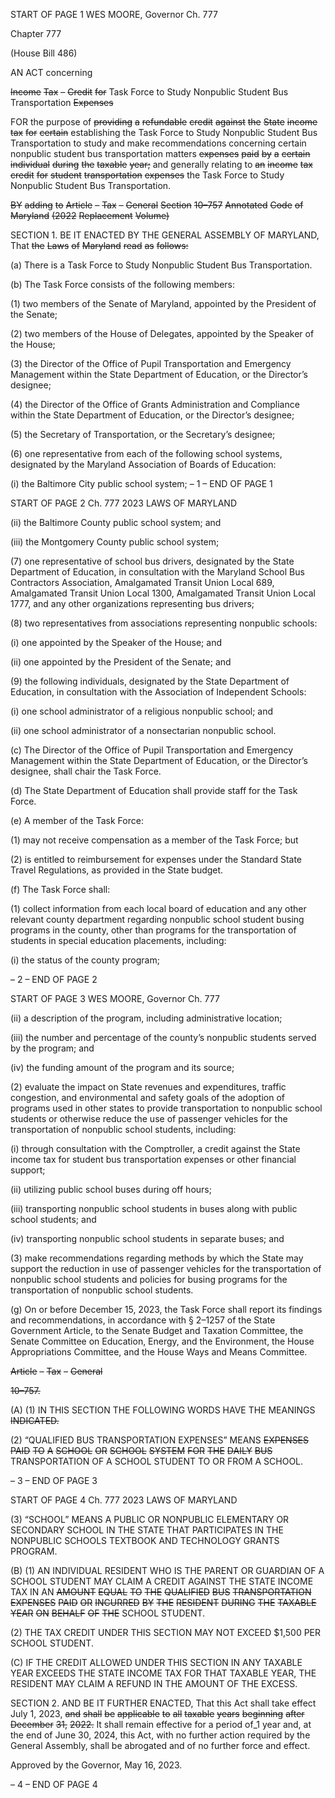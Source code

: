 START OF PAGE 1
WES MOORE, Governor Ch. 777

Chapter 777

(House Bill 486)

AN ACT concerning

~~Income~~ ~~Tax~~ ~~–~~ ~~Credit~~ ~~for~~ Task Force to Study Nonpublic Student Bus
Transportation ~~Expenses~~

FOR the purpose of ~~providing~~ ~~a~~ ~~refundable~~ ~~credit~~ ~~against~~ ~~the~~ ~~State~~ ~~income~~ ~~tax~~ ~~for~~ ~~certain~~
establishing the Task Force to Study Nonpublic Student Bus Transportation to study
and make recommendations concerning certain nonpublic student bus
transportation matters ~~expenses~~ ~~paid~~ ~~by~~ ~~a~~ ~~certain~~ ~~individual~~ ~~during~~ ~~the~~ ~~taxable~~
~~year;~~ and generally relating to ~~an~~ ~~income~~ ~~tax~~ ~~credit~~ ~~for~~ ~~student~~ ~~transportation~~
~~expenses~~ the Task Force to Study Nonpublic Student Bus Transportation.

~~BY~~ ~~adding~~ ~~to~~
~~Article~~ ~~–~~ ~~Tax~~ ~~–~~ ~~General~~
~~Section~~ ~~10–757~~
~~Annotated~~ ~~Code~~ ~~of~~ ~~Maryland~~
~~(2022~~ ~~Replacement~~ ~~Volume)~~

SECTION 1. BE IT ENACTED BY THE GENERAL ASSEMBLY OF MARYLAND,
That ~~the~~ ~~Laws~~ ~~of~~ ~~Maryland~~ ~~read~~ ~~as~~ ~~follows:~~

(a) There is a Task Force to Study Nonpublic Student Bus Transportation.

(b) The Task Force consists of the following members:

(1) two members of the Senate of Maryland, appointed by the President of
the Senate;

(2) two members of the House of Delegates, appointed by the Speaker of
the House;

(3) the Director of the Office of Pupil Transportation and Emergency
Management within the State Department of Education, or the Director’s designee;

(4) the Director of the Office of Grants Administration and Compliance
within the State Department of Education, or the Director’s designee;

(5) the Secretary of Transportation, or the Secretary’s designee;

(6) one representative from each of the following school systems,
designated by the Maryland Association of Boards of Education:

(i) the Baltimore City public school system;
– 1 –
END OF PAGE 1

START OF PAGE 2
Ch. 777 2023 LAWS OF MARYLAND

(ii) the Baltimore County public school system; and

(iii) the Montgomery County public school system;

(7) one representative of school bus drivers, designated by the State
Department of Education, in consultation with the Maryland School Bus Contractors
Association, Amalgamated Transit Union Local 689, Amalgamated Transit Union Local
1300, Amalgamated Transit Union Local 1777, and any other organizations representing
bus drivers;

(8) two representatives from associations representing nonpublic schools:

(i) one appointed by the Speaker of the House; and

(ii) one appointed by the President of the Senate; and

(9) the following individuals, designated by the State Department of
Education, in consultation with the Association of Independent Schools:

(i) one school administrator of a religious nonpublic school; and

(ii) one school administrator of a nonsectarian nonpublic school.

(c) The Director of the Office of Pupil Transportation and Emergency
Management within the State Department of Education, or the Director’s designee, shall
chair the Task Force.

(d) The State Department of Education shall provide staff for the Task Force.

(e) A member of the Task Force:

(1) may not receive compensation as a member of the Task Force; but

(2) is entitled to reimbursement for expenses under the Standard State
Travel Regulations, as provided in the State budget.

(f) The Task Force shall:

(1) collect information from each local board of education and any other
relevant county department regarding nonpublic school student busing programs in the
county, other than programs for the transportation of students in special education
placements, including:

(i) the status of the county program;

– 2 –
END OF PAGE 2

START OF PAGE 3
WES MOORE, Governor Ch. 777

(ii) a description of the program, including administrative location;

(iii) the number and percentage of the county’s nonpublic students
served by the program; and

(iv) the funding amount of the program and its source;

(2) evaluate the impact on State revenues and expenditures, traffic
congestion, and environmental and safety goals of the adoption of programs used in other
states to provide transportation to nonpublic school students or otherwise reduce the use
of passenger vehicles for the transportation of nonpublic school students, including:

(i) through consultation with the Comptroller, a credit against the
State income tax for student bus transportation expenses or other financial support;

(ii) utilizing public school buses during off hours;

(iii) transporting nonpublic school students in buses along with
public school students; and

(iv) transporting nonpublic school students in separate buses; and

(3) make recommendations regarding methods by which the State may
support the reduction in use of passenger vehicles for the transportation of nonpublic school
students and policies for busing programs for the transportation of nonpublic school
students.

(g) On or before December 15, 2023, the Task Force shall report its findings and
recommendations, in accordance with § 2–1257 of the State Government Article, to the
Senate Budget and Taxation Committee, the Senate Committee on Education, Energy, and
the Environment, the House Appropriations Committee, and the House Ways and Means
Committee.

~~Article~~ ~~–~~ ~~Tax~~ ~~–~~ ~~General~~

~~10–757.~~

(A) (1) IN THIS SECTION THE FOLLOWING WORDS HAVE THE MEANINGS
~~INDICATED.~~

(2) “QUALIFIED BUS TRANSPORTATION EXPENSES” MEANS
~~EXPENSES~~ ~~PAID~~ ~~TO~~ ~~A~~ ~~SCHOOL~~ ~~OR~~ ~~SCHOOL~~ ~~SYSTEM~~ ~~FOR~~ ~~THE~~ ~~DAILY~~ ~~BUS~~
TRANSPORTATION OF A SCHOOL STUDENT TO OR FROM A SCHOOL.

– 3 –
END OF PAGE 3

START OF PAGE 4
Ch. 777 2023 LAWS OF MARYLAND

(3) “SCHOOL” MEANS A PUBLIC OR NONPUBLIC ELEMENTARY OR
SECONDARY SCHOOL IN THE STATE THAT PARTICIPATES IN THE NONPUBLIC
SCHOOLS TEXTBOOK AND TECHNOLOGY GRANTS PROGRAM.

(B) (1) AN INDIVIDUAL RESIDENT WHO IS THE PARENT OR GUARDIAN OF
A SCHOOL STUDENT MAY CLAIM A CREDIT AGAINST THE STATE INCOME TAX IN AN
~~AMOUNT~~ ~~EQUAL~~ ~~TO~~ ~~THE~~ ~~QUALIFIED~~ ~~BUS~~ ~~TRANSPORTATION~~ ~~EXPENSES~~ ~~PAID~~ ~~OR~~
~~INCURRED~~ ~~BY~~ ~~THE~~ ~~RESIDENT~~ ~~DURING~~ ~~THE~~ ~~TAXABLE~~ ~~YEAR~~ ~~ON~~ ~~BEHALF~~ ~~OF~~ ~~THE~~
SCHOOL STUDENT.

(2) THE TAX CREDIT UNDER THIS SECTION MAY NOT EXCEED $1,500
PER SCHOOL STUDENT.

(C) IF THE CREDIT ALLOWED UNDER THIS SECTION IN ANY TAXABLE YEAR
EXCEEDS THE STATE INCOME TAX FOR THAT TAXABLE YEAR, THE RESIDENT MAY
CLAIM A REFUND IN THE AMOUNT OF THE EXCESS.

SECTION 2. AND BE IT FURTHER ENACTED, That this Act shall take effect July
1, 2023, ~~and~~ ~~shall~~ ~~be~~ ~~applicable~~ ~~to~~ ~~all~~ ~~taxable~~ ~~years~~ ~~beginning~~ ~~after~~ ~~December~~ ~~31,~~ ~~2022.~~ It
shall remain effective for a period of_1 year and, at the end of June 30, 2024, this Act, with
no further action required by the General Assembly, shall be abrogated and of no further
force and effect.

Approved by the Governor, May 16, 2023.

– 4 –
END OF PAGE 4
